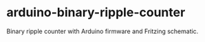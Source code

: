 arduino-binary-ripple-counter
=============================

Binary ripple counter with Arduino firmware and Fritzing schematic.
